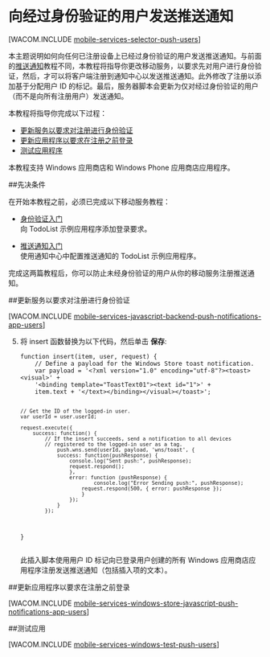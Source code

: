 <properties pageTitle="向经过身份验证的用户发送推送通知" metaKeywords="push notifications, authentication, users, Notification Hubs, Mobile Services" description="了解如何将推送通知发送到特定 " metaCanonical="" services="mobile-services,notification-hubs" documentationCenter="Mobile" title="Get started with authentication in Mobile Services" authors="glenga" solutions="Mobile" manager="dwrede" editor="" />

<tags 
wacn.date="04/11/2015"
ms.service="mobile-services" ms.workload="mobile" ms.tgt_pltfrm="mobile-windows-store" ms.devlang="javascript" ms.topic="article" ms.date="02/26/2015" ms.author="glenga" />

# 向经过身份验证的用户发送推送通知

[WACOM.INCLUDE [mobile-services-selector-push-users](../includes/mobile-services-selector-push-users.md)]

本主题说明如何向任何已注册设备上已经过身份验证的用户发送推送通知。与前面的[推送通知][推送通知入门]教程不同，本教程将指导你更改移动服务，以要求先对用户进行身份验证，然后，才可以将客户端注册到通知中心以发送推送通知。此外修改了注册以添加基于分配用户 ID 的标记。最后，服务器脚本会更新为仅对经过身份验证的用户 （而不是向所有注册用户）发送通知。

本教程将指导你完成以下过程：

+ [更新服务以要求对注册进行身份验证]
+ [更新应用程序以要求在注册之前登录]
+ [测试应用程序]
 
本教程支持 Windows 应用商店和 Windows Phone 应用商店应用程序。

##先决条件 

在开始本教程之前，必须已完成以下移动服务教程：

+ [身份验证入门]<br/>向 TodoList 示例应用程序添加登录要求。

+ [推送通知入门]<br/>使用通知中心中配置推送通知的 TodoList 示例应用程序。 

完成这两篇教程后，你可以防止未经身份验证的用户从你的移动服务注册推送通知。

##<a name="register"></a>更新服务以要求对注册进行身份验证

[WACOM.INCLUDE [mobile-services-javascript-backend-push-notifications-app-users](../includes/mobile-services-javascript-backend-push-notifications-app-users.md)] 

<ol start="5"><li><p>将 insert 函数替换为以下代码，然后单击 <strong>保存</strong>:</p>
<pre><code>function insert(item, user, request) {
    // Define a payload for the Windows Store toast notification.
    var payload = '&lt;?xml version="1.0" encoding="utf-8"?&gt;&lt;toast&gt;&lt;visual&gt;' +    
    '&lt;binding template="ToastText01"&gt;&lt;text id="1"&gt;' +
    item.text + '&lt;/text&gt;&lt;/binding&gt;&lt;/visual&gt;&lt;/toast&gt;';

    // Get the ID of the logged-in user.
    var userId = user.userId;		

    request.execute({
        success: function() {
            // If the insert succeeds, send a notification to all devices 
	    	// registered to the logged-in user as a tag.
            	push.wns.send(userId, payload, 'wns/toast', {
                success: function(pushResponse) {
                    console.log("Sent push:", pushResponse);
	    			request.respond();
                    },              
                    error: function (pushResponse) {
                            console.log("Error Sending push:", pushResponse);
	    				request.respond(500, { error: pushResponse });
                        }
                    });
                }
            });
}</code></pre>

<p>此插入脚本使用用户 ID 标记向已登录用户创建的所有 Windows 应用商店应用程序注册发送推送通知（包括插入项的文本）。</p></li></ol>

##<a name="update-app"></a>更新应用程序以要求在注册之前登录

[WACOM.INCLUDE [mobile-services-windows-store-javascript-push-notifications-app-users](../includes/mobile-services-windows-store-javascript-push-notifications-app-users.md)] 

##<a name="test"></a>测试应用

[WACOM.INCLUDE [mobile-services-windows-test-push-users](../includes/mobile-services-windows-test-push-users.md)] 

<!---## <a name="next-steps"> </a>后续步骤

在下一教程[移动服务用户的服务端授权][使用脚本进行用户授权]中，您将使用移动服务根据已进行身份验证的用户提供的用户 ID 值来筛选移动服务返回的数据。请在[移动服务 .NET 操作方法概念性参考]中了解有关如何将移动服务与 .NET 一起使用的详细信息。-->

<!-- Anchors. -->
[更新服务以要求对注册进行身份验证]: #register
[更新应用程序以要求在注册之前登录]: #update-app
[测试应用程序]: #test
[后续步骤]:#next-steps


<!-- URLs. -->
[身份验证入门]: /zh-cn/documentation/articles/mobile-services-windows-store-javascript-get-started-users/
[推送通知入门]: /zh-cn/documentation/articles/mobile-services-javascript-backend-windows-store-javascript-get-started-push/

[Azure 管理门户]: https://manage.windowsazure.cn/
[移动服务 .NET 操作方法概念性参考]: /zh-cn/documentation/articles/mobile-services-windows-dotnet-how-to-use-client-library
